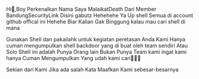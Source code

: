 Hi🤠,Boy Perkenalkan Nama Saya MalaikatDeath Dari Member BandungSecurityLink Disini gabutz Hehehehe Ya Up shell Semua di account github offical ini Hehehe Biar Kalian Gak Binggung kalau mau cari shell di mana

Gunakan Shell dan pakailahk untuk kegiatan peretasan Anda Kami Hanya cuman mengumpulkan shell backdoor yang di buat oleh team sendiri Atau Solo Shell ini adalah Punya Orang lain Bukan Punya Team kami ingat kami hanya Cuman Mengumpulkan Yang udah kami cari🚩🙂🤓

Sekian dari Kami Jika ada salah Kata Maafkan Kami sebesar-besarnya
